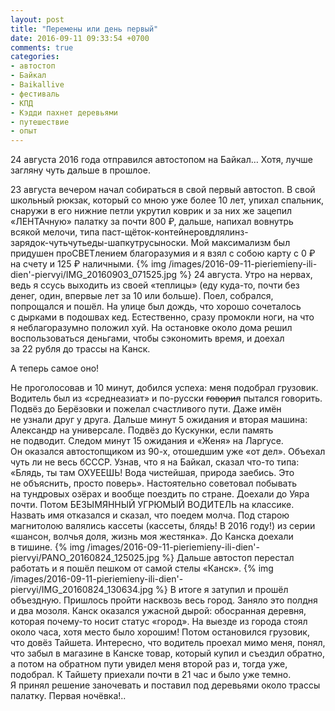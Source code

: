 ```yaml
---
layout: post
title: "Перемены или день первый"
date: 2016-09-11 09:33:54 +0700
comments: true
categories:
- автостоп
- Байкал
- Baikallive
- фестиваль
- КПД
- Кэдди пахнет деревьями
- путешествие
- опыт
---
```

24 августа 2016 года отправился автостопом на&nbsp;Байкал&hellip; Хотя, лучше загляну чуть дальше в&nbsp;прошлое.

23 августа вечером начал собираться в&nbsp;свой первый автостоп. В&nbsp;свой школьный рюкзак, который со&nbsp;мною уже более 10 лет, упихал спальник, снаружи в&nbsp;его нижние петли укрутил коврик и&nbsp;за&nbsp;них&nbsp;же зацепил &laquo;ЛЕНТАчную&raquo; палатку за&nbsp;почти 800 &#8381;, дальше, напихал вовнутрь всякой мелочи, типа паст-щёток-контейнеровдлялинз-<nobr>зарядок-чутьчутьеды-шапкутрусыноски</nobr>. Мой максимализм был придушен проСВЕТлением благоразумия и&nbsp;я&nbsp;взял с&nbsp;собою карту с&nbsp;0 &#8381; на&nbsp;счету и&nbsp;125 &#8381; наличными.
{% img /images/2016-09-11-pieriemieny-ili-dien'-piervyi/IMG_20160903_071525.jpg %}
24 августа. Утро на&nbsp;нервах, ведь я&nbsp;ссусь выходить из&nbsp;своей &laquo;теплицы&raquo; (еду <nobr>куда-то</nobr>, почти без денег, один, впервые лет за&nbsp;10 или больше). Поел, собрался, попрощался и&nbsp;пошёл. На&nbsp;улице был дождь, что хорошо сочеталось с&nbsp;дырками в&nbsp;подошвах кед. Естественно, сразу промокли ноги, на&nbsp;что я&nbsp;неблагоразумно положил хуй. На&nbsp;остановке около дома решил воспользоваться деньгами, чтобы сэкономить время, и&nbsp;доехал за&nbsp;22&nbsp;рубля до&nbsp;трассы на&nbsp;Канск.

А&nbsp;теперь самое оно!

Не&nbsp;проголосовав и&nbsp;10&nbsp;минут, добился успеха: меня подобрал грузовик. Водитель был из&nbsp;&laquo;среднеазиат&raquo; и&nbsp;<nobr>по-русски</nobr> <del>говорил</del> пытался говорить. Подвёз до&nbsp;Берёзовки и&nbsp;пожелал счастливого пути. Даже имён не&nbsp;узнали&nbsp;друг у&nbsp;друга. Дальше минут 5 ожидания и&nbsp;вторая машина: Александр на&nbsp;универсале. Подвёз до&nbsp;Кускунки, если память не&nbsp;подводит. Следом минут 15 ожидания и&nbsp;&laquo;Женя&raquo; на&nbsp;Ларгусе. Он&nbsp;оказался автостопщиком из&nbsp;<nobr>90-х</nobr>, отошедшим уже &laquo;от&nbsp;дел&raquo;. Объехал чуть&nbsp;ли не&nbsp;весь бСССР. Узнав, что я&nbsp;на&nbsp;Байкал, сказал <nobr>что-то</nobr> типа: &laquo;Блядь, ты&nbsp;там ОХУЕЕШЬ! Вода чистейшая, природа заебись. Это не&nbsp;объяснить, просто поверь&raquo;. Настоятельно советовал побывать на&nbsp;тундровых озёрах и&nbsp;вообще поездить по&nbsp;стране. Доехали до&nbsp;Уяра почти. Потом БЕЗЫМЯННЫЙ УГРЮМЫЙ ВОДИТЕЛЬ на&nbsp;классике. Назвать имя отказался и&nbsp;сказал, что поедем молча. Под старою магнитолою валялись кассеты (кассеты, блядь! В&nbsp;2016 году!) из&nbsp;серии &laquo;шансон, волчья доля, жизнь моя жестянка&raquo;. До&nbsp;Канска доехали в&nbsp;тишине.
{% img /images/2016-09-11-pieriemieny-ili-dien'-piervyi/PANO_20160824_125025.jpg %}
Дальше автостоп перестал работать и&nbsp;я&nbsp;пошёл пешком от&nbsp;самой стелы &laquo;Канск&raquo;.
{% img /images/2016-09-11-pieriemieny-ili-dien'-piervyi/IMG_20160824_130634.jpg %}
В&nbsp;итоге я&nbsp;затупил и&nbsp;прошёл объездную. Пришлось пройти насквозь весь город. Заняло это полдня и&nbsp;два мозоля. Канск оказался ужасной дырой: обосранная деревня, которая <nobr>почему-то</nobr> носит статус &laquo;город&raquo;. На&nbsp;выезде из&nbsp;города стоял около часа, хотя место было хорошим! Потом остановился грузовик, что довёз Тайшета. Интересно, что водитель проехал мимо меня, понял, что забыл в&nbsp;магазине в&nbsp;Канске товар, который купил и&nbsp;съездил обратно, а&nbsp;потом на&nbsp;обратном пути увидел меня второй раз и, тогда уже, подобрал. К&nbsp;Тайшету приехали почти в&nbsp;21 час и&nbsp;было уже темно. Я&nbsp;принял решение заночевать и&nbsp;поставил под деревьями около трассы палатку. Первая ночёвка!..